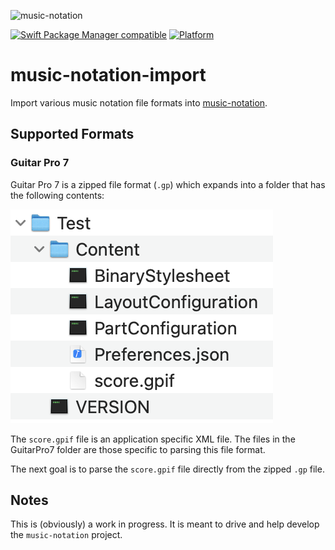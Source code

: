 ![music-notation](https://user-images.githubusercontent.com/62043/111560932-cf4d1180-8750-11eb-842e-3159015c61ab.png)

[![Swift Package Manager compatible](https://img.shields.io/badge/SPM-compatible-brightgreen.svg)](https://github.com/apple/swift-package-manager)
[![Platform](https://img.shields.io/badge/Platforms-macOS%20-lightgrey.svg)](https://github.com/music-notation-swift/music-notation-import)

# music-notation-import

Import various music notation file formats into [music-notation](https://github.com/music-notation-swift/music-notation).

## Supported Formats
### Guitar Pro 7

Guitar Pro 7 is a zipped file format (`.gp`) which expands into a folder that has the following contents:

![Guitar Pro 7 File Format](images/gp7-contents.png)

The `score.gpif` file is an application specific XML file.
The files in the GuitarPro7 folder are those specific to parsing this file format.

The next goal is to parse the `score.gpif` file directly from the zipped `.gp` file.

## Notes

This is (obviously) a work in progress. It is meant to drive and help develop the `music-notation` project.
